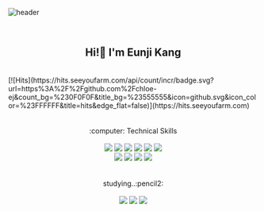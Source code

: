 ![header](https://capsule-render.vercel.app/api?type=waving&color=0:EEFF00,100:a82da8&height=300&section=header&text=Welcome!%20&fontColor=ffffff&fontSize40)


<br>


<h2 align="center">Hi!👋 I'm Eunji Kang</h2>
<br>
[![Hits](https://hits.seeyoufarm.com/api/count/incr/badge.svg?url=https%3A%2F%2Fgithub.com%2Fchloe-ej&count_bg=%230F0F0F&title_bg=%23555555&icon=github.svg&icon_color=%23FFFFFF&title=hits&edge_flat=false)](https://hits.seeyoufarm.com)
<br>
<br>
<br>

<div align="center">:computer: Technical Skills</div><br>
<div align="center">
  <img src="https://img.shields.io/badge/HTML-E34F26?style=flat&logo=html5&logoColor=white"/>
  <img src="https://img.shields.io/badge/CSS-1572B6?style=flat&logo=css3&logoColor=white"/>
  <img src="https://img.shields.io/badge/SCSS-CC6699?style=flat&logo=Sass&logoColor=white"/>
  <img src="https://img.shields.io/badge/JavaScript-F7DF1E?style=flat&logo=JavaScript&logoColor=white"/>
  <img src="https://img.shields.io/badge/JavaScript-F7DF1E?style=flat&logo=JavaScript&logoColor=white"/>
  <img src="https://img.shields.io/badge/jQuery-0769AD?style=flat&logo=jQuery&logoColor=white"/>
    <br>
  <img src="https://img.shields.io/badge/Figma-F24E1E?style=flat&logo=Figma&logoColor=white"/>
  <img src="https://img.shields.io/badge/AdobeXD-FF61F6?style=flat&logo=Adobe XD&logoColor=white"/>
  <img src="https://img.shields.io/badge/Adobe Photoshop-31A8FF?style=flat&logo=Adobe Photoshop&logoColor=white"/>
  <img src="https://img.shields.io/badge/Adobe Illustrator-FF9A00?style=flat&logo=Adobe Illustrator&logoColor=white"/>
</div>

<br>
<br>

<div align="center">studying..:pencil2:</div>
<br>
<div align="center">
    <img src="https://img.shields.io/badge/React-61DAFB?style=flat&logo=React&logoColor=white"/>
    <img src="https://img.shields.io/badge/Node.js-339933?style=flat&logo=Node.js&logoColor=white"/>
    <img src="https://img.shields.io/badge/TypeScript-3178C6?style=flat&logo=TypeScript&logoColor=white"/>
</div>


<br>
<br>






  



<!---
chloe-ej/chloe-ej is a ✨ special ✨ repository because its `README.md` (this file) appears on your GitHub profile.
You can click the Preview link to take a look at your changes.
--->
